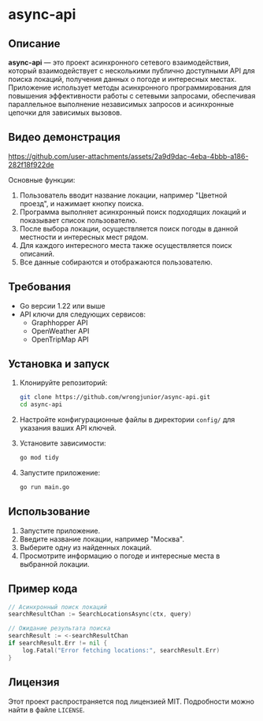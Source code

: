 
# async-api

## Описание

**async-api** — это проект асинхронного сетевого взаимодействия, который взаимодействует с несколькими публично доступными API для поиска локаций, получения данных о погоде и интересных местах. Приложение использует методы асинхронного программирования для повышения эффективности работы с сетевыми запросами, обеспечивая параллельное выполнение независимых запросов и асинхронные цепочки для зависимых вызовов.

## Видео демонстрация



https://github.com/user-attachments/assets/2a9d9dac-4eba-4bbb-a186-282f18f922de





Основные функции:
1. Пользователь вводит название локации, например "Цветной проезд", и нажимает кнопку поиска.
2. Программа выполняет асинхронный поиск подходящих локаций и показывает список пользователю.
3. После выбора локации, осуществляется поиск погоды в данной местности и интересных мест рядом.
4. Для каждого интересного места также осуществляется поиск описаний.
5. Все данные собираются и отображаются пользователю.


## Требования

- Go версии 1.22 или выше
- API ключи для следующих сервисов:
  - Graphhopper API
  - OpenWeather API
  - OpenTripMap API

## Установка и запуск

1. Клонируйте репозиторий:

   ```sh
   git clone https://github.com/wrongjunior/async-api.git
   cd async-api
   ```

2. Настройте конфигурационные файлы в директории `config/` для указания ваших API ключей.

3. Установите зависимости:

   ```sh
   go mod tidy
   ```

4. Запустите приложение:

   ```sh
   go run main.go
   ```

## Использование

1. Запустите приложение.
2. Введите название локации, например "Москва".
3. Выберите одну из найденных локаций.
4. Просмотрите информацию о погоде и интересные места в выбранной локации.

## Пример кода

```go
// Асинхронный поиск локаций
searchResultChan := SearchLocationsAsync(ctx, query)

// Ожидание результата поиска
searchResult := <-searchResultChan
if searchResult.Err != nil {
    log.Fatal("Error fetching locations:", searchResult.Err)
}
```



## Лицензия

Этот проект распространяется под лицензией MIT. Подробности можно найти в файле `LICENSE`.


